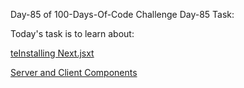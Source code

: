 Day-85 of 100-Days-Of-Code Challenge
Day-85 Task:

Today's task is to learn about:

[teInstalling Next.jsxt](https://nextjs.org/learn/react-foundations/installation)

[Server and Client Components](https://nextjs.org/learn/react-foundations/server-and-client-components)